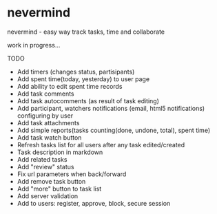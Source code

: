 # nevermind

nevermind - easy way track tasks, time and collaborate

work in progress...

TODO

* Add timers (changes status, partisipants)
* Add spent time(today, yesterday) to user page
* Add ability to edit spent time records
* Add task comments
* Add task autocomments (as result of task editing)
* Add participant, watchers notifications (email, html5 notifications)
configuring by user
* Add task attachments
* Add simple reports(tasks counting(done, undone, total), spent time)
* Add task watch button
* Refresh tasks list for all users after any task edited/created
* Task description in markdown
* Add related tasks
* Add "review" status
* Fix url parameters when back/forward
* Add remove task button
* Add "more" button to task list
* Add server validation
* Add to users: register, approve, block, secure session
